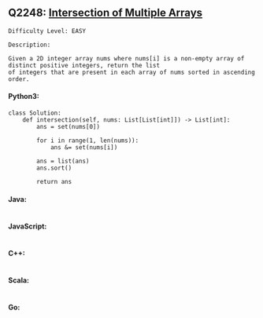 ## Q2248: [Intersection of Multiple Arrays](https://leetcode.com/problems/intersection-of-multiple-arrays/)

```
Difficulty Level: EASY
```

```
Description:

Given a 2D integer array nums where nums[i] is a non-empty array of distinct positive integers, return the list
of integers that are present in each array of nums sorted in ascending order.
```

#### Python3:

```
class Solution:
    def intersection(self, nums: List[List[int]]) -> List[int]:
        ans = set(nums[0])

        for i in range(1, len(nums)):
            ans &= set(nums[i])

        ans = list(ans)
        ans.sort()

        return ans
```

#### Java:

```

```

#### JavaScript:

```

```

#### C++:

```

```

#### Scala:

```

```

#### Go:

```

```